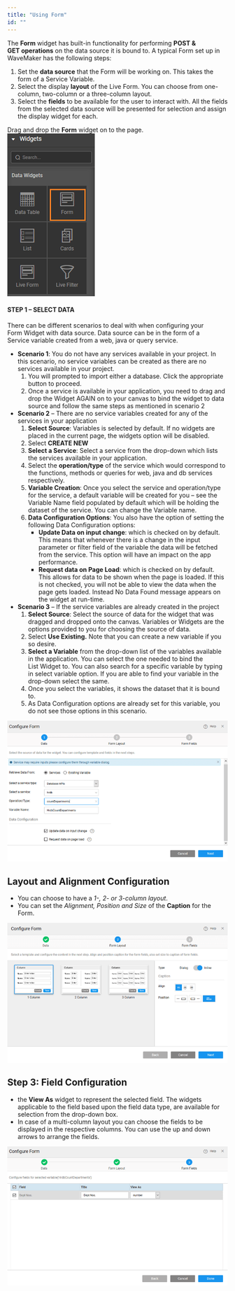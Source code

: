 ```yaml
---
title: "Using Form"
id: ""
---
```


The **Form** widget has built-in functionality for performing **POST & GET operations** on the data source it is bound to. A typical Form set up in WaveMaker has the following steps:

1. Set the **data source** that the Form will be working on. This takes the form of a Service Variable.
2. Select the display **layout** of the Live Form. You can choose from one-column, two-column or a three-column layout.
3. Select the **fields** to be available for the user to interact with. All the fields from the selected data source will be presented for selection and assign the display widget for each.

Drag and drop the **Form** widget on to the page. [![form_usage_dnd](./assets/form_usage_dnd.png)](./assets/form_usage_dnd.png)

#### STEP 1 – SELECT DATA

There can be different scenarios to deal with when configuring your Form Widget with data source. Data source can be in the form of a Service variable created from a web, java or query service.

- **Scenario 1**: You do not have any services available in your project. In this scenario, no service variables can be created as there are no services available in your project.
    1. You will prompted to import either a database. Click the appropriate button to proceed.
    2. Once a service is available in your application, you need to drag and drop the Widget AGAIN on to your canvas to bind the widget to data source and follow the same steps as mentioned in scenario 2
- **Scenario 2** – There are no service variables created for any of the services in your application
    1. **Select Source**: Variables is selected by default. If no widgets are placed in the current page, the widgets option will be disabled.
    2. Select **CREATE NEW**
    3. **Select a Service**: Select a service from the drop-down which lists the services available in your application.
    4. Select the **operation/type** of the service which would correspond to the functions, methods or queries for web, java and db services respectively.
    5. **Variable Creation**: Once you select the service and operation/type for the service, a default variable will be created for you – see the Variable Name field populated by default which will be holding the dataset of the service. You can change the Variable name.
    6. **Data Configuration Options**: You also have the option of setting the following Data Configuration options:
        - **Update Data on input change**: which is checked on by default. This means that whenever there is a change in the input parameter or filter field of the variable the data will be fetched from the service. This option will have an impact on the app performance.
        - **Request data on Page Load**: which is checked on by default. This allows for data to be shown when the page is loaded. If this is not checked, you will not be able to view the data when the page gets loaded. Instead No Data Found message appears on the widget at run-time.
- **Scenario 3** – If the service variables are already created in the project
    1. **Select Source**: Select the source of data for the widget that was dragged and dropped onto the canvas. Variables or Widgets are the options provided to you for choosing the source of data.
    2. Select **Use Existing.** Note that you can create a new variable if you so desire.
    3. **Select a Variable** from the drop-down list of the variables available in the application. You can select the one needed to bind the List Widget to. You can also search for a specific variable by typing in select variable option. If you are able to find your variable in the drop-down select the same.
    4. Once you select the variables, it shows the dataset that it is bound to.
    5. As Data Configuration options are already set for this variable, you do not see those options in this scenario.

[![form_usage_var](./assets/form_usage_var.png)](./assets/form_usage_var.png)

## Layout and Alignment Configuration

- You can choose to have a _1-, 2- or 3-column layout_.
- You can set the _Alignment, Position and Size_ of the **Caption** for the Form.

[![form_usage_layout](./assets/form_usage_layout.png)](./assets/form_usage_layout.png)

## Step 3: Field Configuration

- the **View As** widget to represent the selected field. The widgets applicable to the field based upon the field data type, are available for selection from the drop-down box.
- In case of a multi-column layout you can choose the fields to be displayed in the respective columns. You can use the up and down arrows to arrange the fields.

[![form_usage_data](./assets/form_usage_data.png)](./assets/form_usage_data.png)

